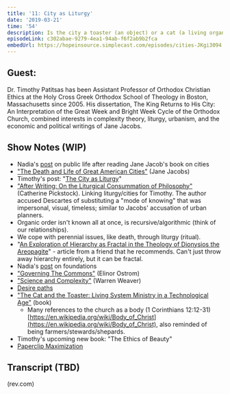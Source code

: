 ```yaml
---
title: '11: City as Liturgy'
date: '2019-03-21'
time: '54'
description: Is the city a toaster (an object) or a cat (a living organism)? We are joined by Dr. Timothy Patitsis to talk about how our physical and digital spaces, like liturgy, can be understood as "the work of the people". We discuss science as organized complexity, the meaning of knowledge, recursive societies, fractal hierarchies, and implications for governance.
episodeLink: c302abae-9279-4ea1-94ab-f6f2ab9b2fca
embedUrl: https://hopeinsource.simplecast.com/episodes/cities-JKgi3094
---
```


## Guest:

Dr. Timothy Patitsas has been Assistant Professor of Orthodox Christian Ethics at the Holy Cross Greek Orthodox School of Theology in Boston, Massachusetts
since 2005. His dissertation, The King Returns to His City: An Interpretation of the Great Week and Bright Week Cycle of the Orthodox Church,
combined interests in complexity theory, liturgy, urbanism, and the economic and political writings of Jane Jacobs.

## Show Notes (WIP)

- Nadia's [post](https://nadiaeghbal.com/public-life) on public life after reading Jane Jacob's book on cities
- ["The Death and Life of Great American Cities"](https://en.wikipedia.org/wiki/The_Death_and_Life_of_Great_American_Cities) (Jane Jacobs)
- Timothy's post: "[The City as Liturgy](https://www.academia.edu/12035222/The_City_as_Liturgy_An_Orthodox_Theologian_Corresponds_with_Jane_Jacobs_About_a_Gentle_Reconciliation_of_Science_and_Religion)"
- ["After Writing: On the Liturgical Consummation of Philosophy"](https://www.amazon.com/After-Writing-Liturgical-Cosummation-Philosophy/dp/0631206728) (Catherine Pickstock). Linking liturgy/cities for Timothy. The author accused Descartes of substituting a "mode of knowing" that was impersonal, visual, timeless; similar to Jacobs' accusation of urban planners.
- Organic order isn't known all at once, is recursive/algorithmic (think of our relationships).
- We cope with perennial issues, like death, through liturgy (ritual).
- "[An Exploration of Hierarchy as Fractal in the Theology of Dionysios the Areopagite](https://academiccommons.columbia.edu/doi/10.7916/D832055Z)" - article from a friend that he recommends. Can't just throw away hierarchy entirely, but it can be fractal.
- Nadia's [post](https://nadiaeghbal.com/foundations) on foundations
- ["Governing The Commons"](https://www.amazon.com/Governing-Commons-Evolution-Institutions-Collective/dp/0521405998) (Elinor Ostrom)
- ["Science and Complexity"](http://people.physics.anu.edu.au/~tas110/Teaching/Lectures/L1/Material/WEAVER1947.pdf) (Warren Weaver)
- [Desire paths](https://en.wikipedia.org/wiki/Desire_path)
- ["The Cat and the Toaster: Living System Ministry in a Technological Age"](https://www.amazon.com/Cat-Toaster-Living-Ministry-Technological/dp/1608992705) (book)
    - Many references to the church as a body (1 Corinthians 12:12-31) [https://en.wikipedia.org/wiki/Body_of_Christ](https://en.wikipedia.org/wiki/Body_of_Christ), also reminded of being farmers/stewards/shepards.
- Timothy's upcoming new book: "The Ethics of Beauty"
- [Paperclip Maximization](https://en.wikipedia.org/wiki/Instrumental_convergence#Paperclip_maximizer)

## Transcript (TBD)

(rev.com)

